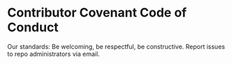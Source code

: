 # Contributor Covenant Code of Conduct

Our standards: Be welcoming, be respectful, be constructive.
Report issues to repo administrators via email.
